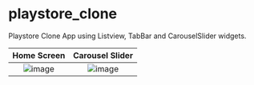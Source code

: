 # playstore_clone
Playstore Clone App using Listview, TabBar and CarouselSlider widgets.

Home Screen | Carousel Slider
:-------------------------:|:-------------------------:
![image](https://user-images.githubusercontent.com/90468365/159269450-6adf0125-8ba1-4a6e-b004-d64688f021bc.png)|![image](https://user-images.githubusercontent.com/90468365/159269466-acbee5cb-7809-4e63-8f9b-03d74875a0cc.png)

